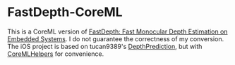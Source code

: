 # FastDepth-CoreML
This is a CoreML version of [FastDepth: Fast Monocular Depth Estimation on Embedded Systems](https://github.com/dwofk/fast-depth). I do not guarantee the correctness of my conversion.  
The iOS project is based on tucan9389's [DepthPrediction](https://github.com/tucan9389/DepthPrediction-CoreML), but with [CoreMLHelpers](https://github.com/hollance/CoreMLHelpers/) for convenience.
